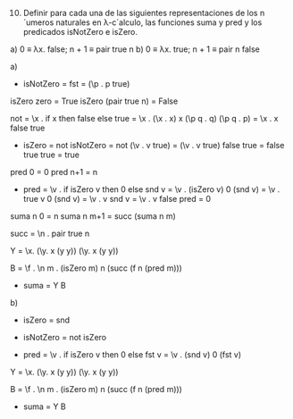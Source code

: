 10. Definir para cada una de las siguientes representaciones de los n´umeros naturales en λ-c´alculo, las funciones
suma y pred y los predicados isNotZero e isZero.

a) 0 ≡ λx. false; n + 1 ≡ pair true n
b) 0 ≡ λx. true; n + 1 ≡ pair n false

a)

- isNotZero = fst = (\p . p true)

isZero zero = True
isZero (pair true n) = False

not = \x . if x then false else true = \x . (\x . x) x (\p q . q) (\p q . p) = \x . x false true

- isZero = not isNotZero = not (\v . v true) = (\v . v true) false true = false true true = true

pred 0 = 0
pred n+1 = n

- pred = \v . if isZero v then 0 else snd v = \v . (isZero v) 0 (snd v) = \v . true v 0 (snd v) = \v . v snd v = \v . v false
pred = 0

suma n 0 = n
suma n m+1 = succ (suma n m)

succ = \n . pair true n

Y = \x. (\y. x (y y)) (\y. x (y y))

B = \f . \n m . (isZero m) n (succ (f n (pred m)))

- suma = Y B

b)

- isZero = snd

- isNotZero = not isZero

- pred = \v . if isZero v then 0 else fst v = \v . (snd v) 0 (fst v)

Y = \x. (\y. x (y y)) (\y. x (y y))

B = \f . \n m . (isZero m) n (succ (f n (pred m)))

- suma = Y B

